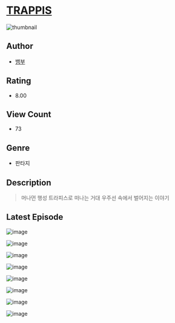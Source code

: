 # [TRAPPIS](https://comic.naver.com/bestChallenge/list?titleId=810661)
![thumbnail](https://image-comic.pstatic.net/user_contents_data/challenge_comic/2023/05/24/upload_3545803199562868024_480x623.jpeg)

## Author
- [뱀부](https://comic.naver.com/artistTitle?id=367014)

## Rating
- 8.00

## View Count
- 73

## Genre
- 판타지

## Description
> 머나먼 행성 트라피스로 떠나는 거대 우주선 속에서 벌어지는 이야기


## Latest Episode
![image](https://image-comic.pstatic.net/user_contents_data/challenge_comic/2023/05/24/367014/upload_7234528552400020532.jpeg)

![image](https://image-comic.pstatic.net/user_contents_data/challenge_comic/2023/05/24/367014/upload_4135491077433145650.jpeg)

![image](https://image-comic.pstatic.net/user_contents_data/challenge_comic/2023/05/24/367014/upload_3977916762508505189.jpeg)

![image](https://image-comic.pstatic.net/user_contents_data/challenge_comic/2023/05/24/367014/upload_4049125504276707123.jpeg)

![image](https://image-comic.pstatic.net/user_contents_data/challenge_comic/2023/05/24/367014/upload_7220451316101296949.jpeg)

![image](https://image-comic.pstatic.net/user_contents_data/challenge_comic/2023/05/24/367014/upload_3762302502955476279.jpeg)

![image](https://image-comic.pstatic.net/user_contents_data/challenge_comic/2023/05/24/367014/upload_7075547781677462841.jpeg)

![image](https://image-comic.pstatic.net/user_contents_data/challenge_comic/2023/05/24/367014/upload_3832907864766624354.jpeg)
